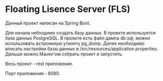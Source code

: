 # Floating Lisence Server (FLS)

Данный проект написан на Spring Boot.

Для начала небходимо создать базу данных.
В проекте используется база данных PostgreSQL.
В проекте есть файл дампа db.sql, можно использовать встроенную утилиту pg_dump.
Далее необходимо вписать настройки базы данных в /src/resources/application.properties.
Дальше можно Maven'ом собрать проект и запустить.

Весь проект - rest приложение.

Порт приложения - 8080.